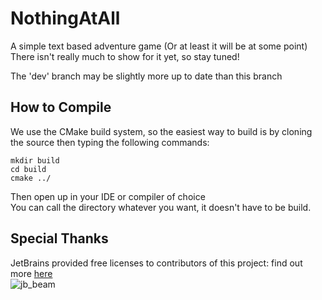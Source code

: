# NothingAtAll
A simple text based adventure game (Or at least it will be at some point)  
There isn't really much to show for it yet, so stay tuned!


The 'dev' branch may be slightly more up to date than this branch  
## How to Compile
We use the CMake build system, so the easiest way to build is by cloning the source then typing the following commands:  
```console
mkdir build 
cd build
cmake ../
```
Then open up in your IDE or compiler of choice  
You can call the directory whatever you want, it doesn't have to be build.

## Special Thanks

JetBrains provided free licenses to contributors of this project: find out more [here](https://www.jetbrains.com/community/opensource/)  
![jb_beam](https://user-images.githubusercontent.com/104514709/186678034-72493c51-b73e-461b-a02f-57471bb6ce5a.png)
